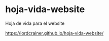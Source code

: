 # hoja-vida-website
Hoja de vida para el website

 https://lordcrainer.github.io/hoja-vida-website/
